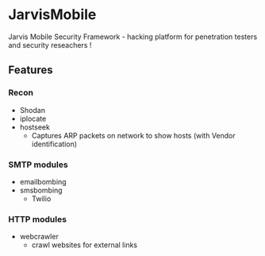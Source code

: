 # JarvisMobile
Jarvis Mobile Security Framework - hacking platform for penetration testers and security reseachers !
## Features
### Recon
* Shodan
* iplocate
* hostseek
	* Captures ARP packets on network to show hosts (with Vendor identification)

### SMTP modules
* emailbombing
* smsbombing
	* Twilio 

### HTTP modules
* webcrawler
	* crawl websites for external links
